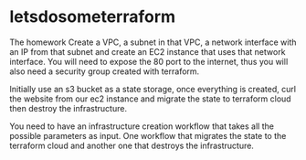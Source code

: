 # letsdosometerraform


The homework
Create a VPC, a subnet in that VPC, a network interface with an IP from that subnet and create an EC2 instance that uses that network interface. You will need to expose the 80 port to the internet, thus you will also need a security group created with terraform.

Initially use an s3 bucket as a state storage, once everything is created, curl the website from our ec2 instance and migrate the state to terraform cloud then  destroy the infrastructure.

You need to have an infrastructure creation workflow that takes all the possible parameters as input.
One workflow that migrates the state to the terraform cloud and another one that destroys the infrastructure.


